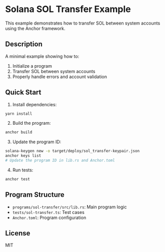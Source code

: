 # Solana SOL Transfer Example

This example demonstrates how to transfer SOL between system accounts using the Anchor framework.

## Description

A minimal example showing how to:
1. Initialize a program
2. Transfer SOL between system accounts
3. Properly handle errors and account validation

## Quick Start

1. Install dependencies:
```bash
yarn install
```

2. Build the program:
```bash
anchor build
```

3. Update the program ID:
```bash
solana-keygen new -o target/deploy/sol_transfer-keypair.json
anchor keys list
# Update the program ID in lib.rs and Anchor.toml
```

4. Run tests:
```bash
anchor test
```

## Program Structure
- `programs/sol-transfer/src/lib.rs`: Main program logic
- `tests/sol-transfer.ts`: Test cases
- `Anchor.toml`: Program configuration

## License
MIT